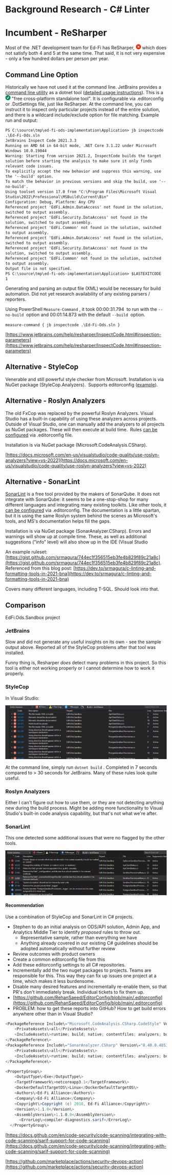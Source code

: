 # Background Research - C# Linter

# Incumbent - ReSharper

Most of the .NET development team for Ed-Fi has ReSharper,
![(error)](../../../static/img/continuous-integration/error.png) which does not satisfy
both 4 and 5 at the same time. That said, it is not very expensive - only a few
hundred dollars per person per year.

## Command Line Option

Historically we have not used it at the command line. JetBrains provides a
[command line
utility](https://www.jetbrains.com/help/resharper/ReSharper_Command_Line_Tools.html)
as a dotnet tool ([detailed usage
instructions](https://www.jetbrains.com/help/resharper/InspectCode.html#usage-scenarios)).
This is a ![(tick)](../../../static/img/continuous-integration/check.png) "free
cross-platform standalone tool". It is configurable via .editorconfig or
.DotSettings file, just like ReSharper. At the command line, you can instruct it
to inspect only particular projects instead of the entire solution, and there is
a wildcard include/exclude option for file matching. Example run and output:

```
PS C:\source\tmp\ed-fi-ods-implementation\Application> jb inspectcode .\Ed-Fi-Ods.sln
JetBrains Inspect Code 2021.3.3
Running on AMD 64 in 64-bit mode, .NET Core 3.1.22 under Microsoft Windows 10.0.19044
Warning: Starting from version 2021.2, InspectCode builds the target solution before starting the analysis to make sure it only finds relevant code issues.
To explicitly accept the new behavior and suppress this warning, use the '--build' option.
To match the behavior in previous versions and skip the build, use '--no-build'.
Using toolset version 17.0 from "C:\Program Files\Microsoft Visual Studio\2022\Professional\MSBuild\Current\Bin"
Configuration: Debug, Platform: Any CPU
Referenced project 'EdFi.Admin.DataAccess' not found in the solution, switched to output assembly.
Referenced project 'EdFi.Security.DataAccess' not found in the solution, switched to output assembly.
Referenced project 'EdFi.Common' not found in the solution, switched to output assembly.
Referenced project 'EdFi.Admin.DataAccess' not found in the solution, switched to output assembly.
Referenced project 'EdFi.Security.DataAccess' not found in the solution, switched to output assembly.
Referenced project 'EdFi.Common' not found in the solution, switched to output assembly.
Output file is not specified.
PS C:\source\tmp\ed-fi-ods-implementation\Application> $LASTEXITCODE
1
```

Generating and parsing an output file (XML) would be necessary for build
automation. Did not yet research availability of any existing parsers /
reporters.

Using PowerShell `Measure-Command` , it took 00:00:31.794  to run with the
`--no-build`  option and 00:01:14.873 with the default `--build`  option.

`measure-command { jb inspectcode .\Ed-Fi-Ods.sln }`

[https://www.jetbrains.com/help/resharper/InspectCode.html#inspection-parameters](https://www.jetbrains.com/help/resharper/InspectCode.html#inspection-parameters)

## Alternative - StyleCop

Venerable and still powerful style checker from Microsoft. Installation is via
NuGet package (StyleCop.Analyzers).  Supports editorconfig
([example](https://github.com/DotNetAnalyzers/StyleCopAnalyzers/blob/master/.editorconfig)).

## Alternative - Roslyn Analyzers

The old FxCop was replaced by the powerful Roslyn Analyzers. Visual Studio has a
built-in capability of using these analyzers across projects. Outside of Visual
Studio, one can manually add the analyzers to all projects as NuGet packages.
These will then execute at build time.  Rules [can be
configured](https://docs.microsoft.com/en-us/visualstudio/code-quality/in-source-suppression-overview?view=vs-2022)
via .editorconfig file.

Installation is via NuGet package (Microsoft.CodeAnalysis.CSharp).

[https://docs.microsoft.com/en-us/visualstudio/code-quality/use-roslyn-analyzers?view=vs-2022](https://docs.microsoft.com/en-us/visualstudio/code-quality/use-roslyn-analyzers?view=vs-2022)

## Alternative - SonarLint

[SonarLint](https://www.sonarlint.org/) is a free tool provided by the makers of
SonarQube. It does not integrate with SonarQube: it seems to be a one-stop-shop
for many different languages and integrating many existing toolkits. Like other
tools, it [can be
configured](https://community.sonarsource.com/t/using-editorconfig-instead-of-ruleconfig/44299)
via .editorconfig. The documentation is a little spartan, but it is using the
same Roslyn system behind the scenes as Microsoft's tools, and MS's
documentation helps fill the gaps.

Installation is via NuGet package (SonarAnalyzer.CSharp). Errors and warnings
will show up at compile time. These, as well as additional suggestions ("info"
level) will also show up in the IDE (Visual Studio

An example ruleset:
[https://gist.github.com/srmagura/744ec1f356515eb3fe4b829f89c21a8c](https://gist.github.com/srmagura/744ec1f356515eb3fe4b829f89c21a8c).
Referenced from this blog
post: [https://dev.to/srmagura/c-linting-and-formatting-tools-in-2021-bna](https://dev.to/srmagura/c-linting-and-formatting-tools-in-2021-bna)

Covers many different languages, including T-SQL. Should look into that.

## Comparison

EdFi.Ods.Sandbox project

### JetBrains

Slow and did not generate any useful insights on its own - see the sample output
above. Reported all of the StyleCop problems after that tool was installed.

Funny thing is, Resharper *does* detect many problems in this project. So this
tool is either not working properly or I cannot determine how to work it
properly.

### StyleCop

In Visual Studio:

![StyleCop](../../../static/img/continuous-integration/StyleCop.png)

At the command line, simply run `dotnet build` . Completed in 7 seconds compared
to > 30 seconds for JetBrains. Many of these rules look quite useful.

### Roslyn Analyzers

Either I can't figure out how to use them, or they are not detecting anything
new during the build process. Might be adding more functionality to Visual
Studio's built-in code analysis capability, but that's not what we're after.

### SonarLint

This one detected some additional issues that were no flagged by the other
tools.

![SonarLint](../../../static/img/continuous-integration/SonarLint.png)

#### Recommendation

Use a combination of StyleCop and SonarLint in C# projects.

- Stephen to do an initial analysis on ODS/API solution, Admin App, and
  Analytics Middle Tier to identify _proposed_ rules to throw out.
  - Representative sample, rather than everything we have
  - Anything already covered in our existing C# guidelines should be adopted
    automatically without further review
- Review outcomes with product owners
- Create a common editorconfig file from this
- Add these editorconfig settings to all C# repositories.
- Incrementally add the two nuget packages to projects. Teams are responsible
  for this. This way they can fix up issues one project at a time, which makes
  it less burdensome.
- Disable many desired features and incrementally re-enable them, so that PR's
  don't immediately break. Individual tickets to fix them up.
- [https://github.com/RehanSaeed/EditorConfig/blob/main/.editorconfig](https://github.com/RehanSaeed/EditorConfig/blob/main/.editorconfig)
- PROBLEM: how to get these reports into GitHub? How to get build errors
  anywhere other than in Visual Studio?

```C#
<PackageReference Include\="Microsoft.CodeAnalysis.CSharp.CodeStyle" Version\="4.2.0"\>
    <PrivateAssets\>all</PrivateAssets\>
    <IncludeAssets\>runtime; build; native; contentfiles; analyzers; buildtransitive</IncludeAssets\>
</PackageReference\>
<PackageReference Include\="SonarAnalyzer.CSharp" Version\="8.40.0.48530"\>
    <PrivateAssets\>all</PrivateAssets\>
    <IncludeAssets\>runtime; build; native; contentfiles; analyzers; buildtransitive</IncludeAssets\>
</PackageReference\>
```

```C#
<PropertyGroup\>
    <OutputType\>Exe</OutputType\>
    <TargetFramework\>netcoreapp3.1</TargetFramework\>
    <DockerDefaultTargetOS\>Linux</DockerDefaultTargetOS\>
    <Authors\>Ed-Fi Alliance</Authors\>
    <Company\>Ed-Fi Alliance</Company\>
    <Copyright\>Copyright (c) 2018, Ed-Fi Alliance</Copyright\>
    <Version\>1.1.0</Version\>
    <AssemblyVersion\>1.1.0.0</AssemblyVersion\>
      <ErrorLog\>compiler-diagnostics.sarif</ErrorLog\>
  </PropertyGroup\>
```

[https://docs.github.com/en/code-security/code-scanning/integrating-with-code-scanning/sarif-support-for-code-scanning](https://docs.github.com/en/code-security/code-scanning/integrating-with-code-scanning/sarif-support-for-code-scanning)

[https://github.com/marketplace/actions/security-devops-action](https://github.com/marketplace/actions/security-devops-action)

